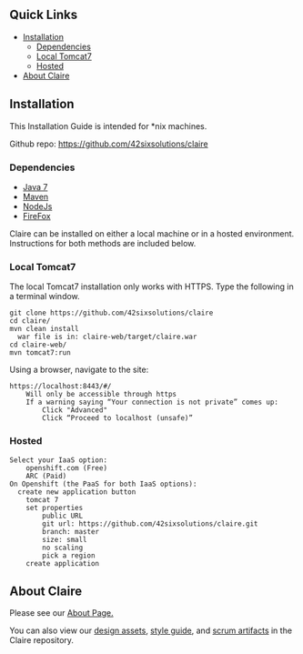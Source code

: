 ## Quick Links

* [Installation](#installation)
  * [Dependencies](#dependencies)
  * [Local Tomcat7](#local-tomcat7)
  * [Hosted](#hosted)
* [About Claire](#about-claire)

## Installation

This Installation Guide is intended for *nix machines.

Github repo: https://github.com/42sixsolutions/claire

### Dependencies

* [Java 7](http://www.oracle.com/technetwork/java/javase/downloads/jre7-downloads-1880261.html)
* [Maven](https://maven.apache.org/download.cgi)
* [NodeJs](https://nodejs.org/download/)
* [FireFox](https://www.mozilla.org/en-US/firefox/new/)

Claire can be installed on either a local machine or in a hosted environment. Instructions for both methods are included below.

### Local Tomcat7
The local Tomcat7 installation only works with HTTPS.
Type the following in a terminal window.
```
git clone https://github.com/42sixsolutions/claire
cd claire/
mvn clean install
  war file is in: claire-web/target/claire.war
cd claire-web/
mvn tomcat7:run
```
Using a browser, navigate to the site:
```
https://localhost:8443/#/
	Will only be accessible through https
	If a warning saying “Your connection is not private” comes up:
		Click "Advanced"
		Click “Proceed to localhost (unsafe)”
```

### Hosted
```
Select your IaaS option:
	openshift.com (Free)
	ARC (Paid)
On Openshift (the PaaS for both IaaS options):
  create new application button
	tomcat 7
	set properties
		public URL
		git url: https://github.com/42sixsolutions/claire.git
		branch: master
		size: small
		no scaling
		pick a region
	create application
```

## About Claire

Please see our [About Page.](http://42sixsolutions.github.io/claire/)

You can also view our [design assets](claire-ui/mockups), [style guide](claire-ui/styleguide), and [scrum artifacts](claire-agile/) in the Claire repository.
